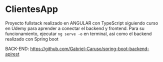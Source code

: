 # ClientesApp

Proyecto fullstack realizado en ANGULAR con TypeScript siguiendo curso en Udemy para aprender a conectar el backend y frontend.
Para su funcionamiento, ejecutar `ng serve -o` en terminal, así como el backend realizado con Spring boot

BACK-END: https://github.com/Gabriel-Caruso/spring-boot-backend-apirest

